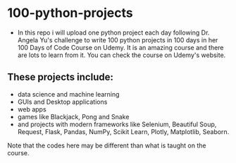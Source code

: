 # 100-python-projects
- In this repo i will upload one python project each day following Dr. Angela Yu's challenge to write 100 python projects in 100 days in her 100 Days of Code Course on Udemy.
It is an amazing course and there are lots to learn from it. You can check the course on Udemy's website.
## These projects include:
- data science and machine learning
- GUIs and Desktop applications
- web apps
- games like Blackjack, Pong and Snake
- and projects with modern frameworks like Selenium, Beautiful Soup, Request, Flask, Pandas, NumPy, Scikit Learn, Plotly, Matplotlib, Seaborn.

Note that the codes here may be different than what is taught on the course.
